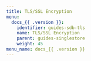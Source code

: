 ```yaml
---
title: TLS/SSL Encryption
menu:
  docs_{{ .version }}:
    identifier: guides-sdb-tls
    name: TLS/SSL Encryption
    parent: guides-singlestore
    weight: 45
menu_name: docs_{{ .version }}
---
```

